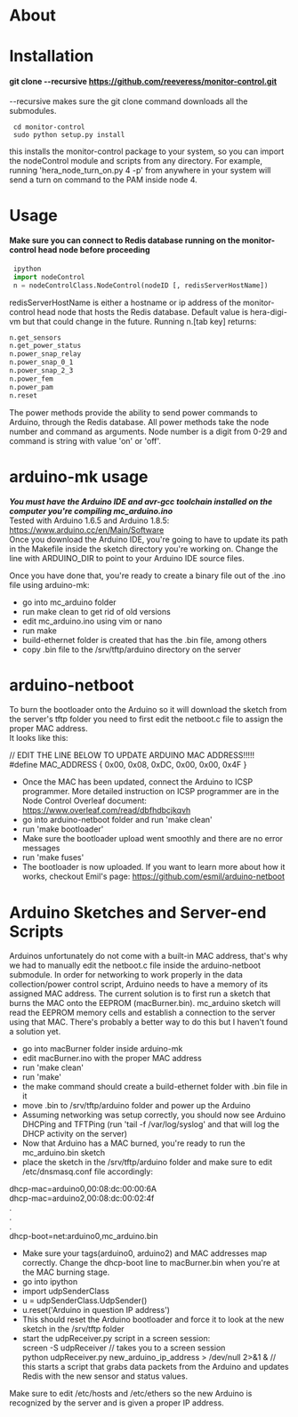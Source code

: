
# About

# Installation

#### git clone --recursive https://github.com/reeveress/monitor-control.git
--recursive makes sure the git clone command downloads all the submodules. 
```shell
 cd monitor-control
 sudo python setup.py install 
```
this installs the monitor-control package to your system, so you can import the nodeControl module and scripts from any directory. For example, running 'hera_node_turn_on.py 4 -p' from anywhere in your system will send a turn on command to the PAM inside node 4. 


# Usage 
#### Make sure you can connect to Redis database running on the monitor-control head node before proceeding
```python
 ipython  
 import nodeControl   
 n = nodeControlClass.NodeControl(nodeID [, redisServerHostName])    
```
redisServerHostName is either a hostname or ip address of the monitor-control head node that hosts the Redis database.
Default value is hera-digi-vm but that could change in the future. 
Running n.[tab key]  returns:  
```python
n.get_sensors  
n.get_power_status                 
n.power_snap_relay      
n.power_snap_0_1       
n.power_snap_2_3       
n.power_fem   
n.power_pam    
n.reset  
```
The power methods provide the ability to send power commands to Arduino, through the Redis database.
All power methods take the node number and command as arguments. Node number is a digit from 0-29 and command
is string with value 'on' or 'off'. 

# arduino-mk usage
***You must have the Arduino IDE and avr-gcc toolchain installed on the computer you're compiling mc_arduino.ino***  
Tested with Arduino 1.6.5 and Arduino 1.8.5: https://www.arduino.cc/en/Main/Software   
Once you download the Arduino IDE, you're going to have to update its path in the Makefile inside the sketch directory
you're working on. Change the line with ARDUINO_DIR to point to your Arduino IDE source files. 

Once you have done that, you're ready to create a binary file out of the .ino file using arduino-mk:  

* go into mc_arduino folder
* run make clean to get rid of old versions
* edit mc_arduino.ino using vim or nano
* run make
* build-ethernet folder is created that has the .bin file, among others
* copy .bin file to the /srv/tftp/arduino directory on the server

# arduino-netboot  
To burn the bootloader onto the Arduino so it will download the sketch from the server's tftp folder you need to first edit the netboot.c file to assign the proper MAC address.  
It looks like this:

// EDIT THE LINE BELOW TO UPDATE ARDUINO MAC ADDRESS!!!!!  
#define MAC_ADDRESS { 0x00, 0x08, 0xDC, 0x00, 0x00, 0x4F }  

* Once the MAC has been updated, connect the Arduino to ICSP programmer. More detailed instruction on ICSP programmer are
in the Node Control Overleaf document: https://www.overleaf.com/read/dbfhdbcjkqvh  
* go into arduino-netboot folder and run 'make clean'  
* run 'make bootloader'
* Make sure the bootloader upload went smoothly and there are no error messages  
* run 'make fuses' 
* The bootloader is now uploaded. If you want to learn more about how it works, checkout Emil's page: https://github.com/esmil/arduino-netboot

# Arduino Sketches and Server-end Scripts
Arduinos unfortunately do not come with a built-in MAC address, that's why we had to manually edit the netboot.c file inside the arduino-netboot submodule. In order for networking to work properly in the data collection/power control script, Arduino needs to have a memory of its assigned MAC address. The current solution is to first run a sketch that burns the MAC onto the EEPROM (macBurner.bin). mc_arduino sketch will read the EEPROM memory cells and establish a connection to the server using that MAC. There's probably a better way to do this but I haven't found a solution yet. 
* go into macBurner folder inside arduino-mk  
* edit macBurner.ino with the proper MAC address  
* run 'make clean'  
* run 'make'  
* the make command should create a build-ethernet folder with .bin file in it  
* move .bin to /srv/tftp/arduino folder and power up the Arduino  
* Assuming networking was setup correctly, you should now see Arduino DHCPing and TFTPing (run 'tail -f /var/log/syslog' and that will log the DHCP activity on the server)  
* Now that Arduino has a MAC burned, you're ready to run the mc_arduino.bin sketch  
* place the sketch in the /srv/tftp/arduino folder and make sure to edit /etc/dnsmasq.conf file accordingly:  

dhcp-mac=arduino0,00:08:dc:00:00:6A  
dhcp-mac=arduino2,00:08:dc:00:02:4f  
.  
.  
.  
dhcp-boot=net:arduino0,mc_arduino.bin 

* Make sure your tags(arduino0, arduino2) and MAC addresses map correctly. Change the dhcp-boot line to macBurner.bin when you're at the MAC burning stage.  
* go into ipython  
* import udpSenderClass  
* u = udpSenderClass.UdpSender()  
* u.reset('Arduino in question IP address')  
* This should reset the Arduino bootloader and force it to look at the new sketch in the /srv/tftp folder  
* start the udpReceiver.py script in a screen session:  
screen -S udpReceiver // takes you to a screen session  
python udpReceiver.py new_arduino_ip_address > /dev/null 2>&1 & // this starts a script that grabs data packets from the Arduino and updates Redis with the new sensor and status values.  

Make sure to edit /etc/hosts and /etc/ethers so the new Arduino is recognized by the server and is given a proper IP address. 

